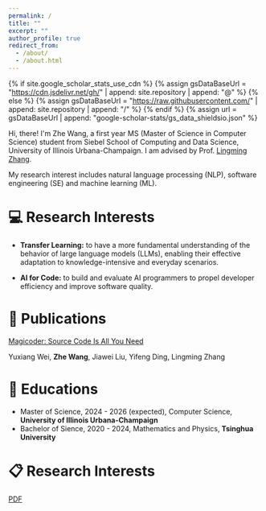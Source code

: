 ```yaml
---
permalink: /
title: ""
excerpt: ""
author_profile: true
redirect_from: 
  - /about/
  - /about.html
---
```


{% if site.google_scholar_stats_use_cdn %}
{% assign gsDataBaseUrl = "https://cdn.jsdelivr.net/gh/" | append: site.repository | append: "@" %}
{% else %}
{% assign gsDataBaseUrl = "https://raw.githubusercontent.com/" | append: site.repository | append: "/" %}
{% endif %}
{% assign url = gsDataBaseUrl | append: "google-scholar-stats/gs_data_shieldsio.json" %}

<span class='anchor' id='about-me'></span>


Hi, there! I'm Zhe Wang, a first year MS (Master of Science in Computer Science) student from Siebel School of Computing and Data Science, University of Illinois Urbana-Champaign.   I am advised by Prof. [Lingming Zhang](https://lingming.cs.illinois.edu).

My research interest includes natural language processing (NLP), software engineering (SE) and machine learning (ML).


# 💻 Research Interests 

- **Transfer Learning:** to have a more fundamental understanding of the behavior of large language models (LLMs), enabling their effective adaptation to knowledge-intensive and everyday scenarios.

- **AI for Code:** to build and evaluate AI programmers to propel developer efficiency and improve software quality.



# 📝 Publications 


[Magicoder: Source Code Is All You Need](https://arxiv.org/abs/2312.02120)

Yuxiang Wei, **Zhe Wang**, Jiawei Liu, Yifeng Ding, Lingming Zhang



# 📖 Educations
- Master of Science, 2024 - 2026 (expected), Computer Science, **University of Illinois Urbana-Champaign**
- Bachelor of Sience, 2020 - 2024, Mathematics and Physics, **Tsinghua University**

# 📋 Research Interests 

[PDF](https://drive.google.com/file/d/1etOwmjL4wlPPFviALr31aeb6gzhZWUxT/view?usp=sharing)
